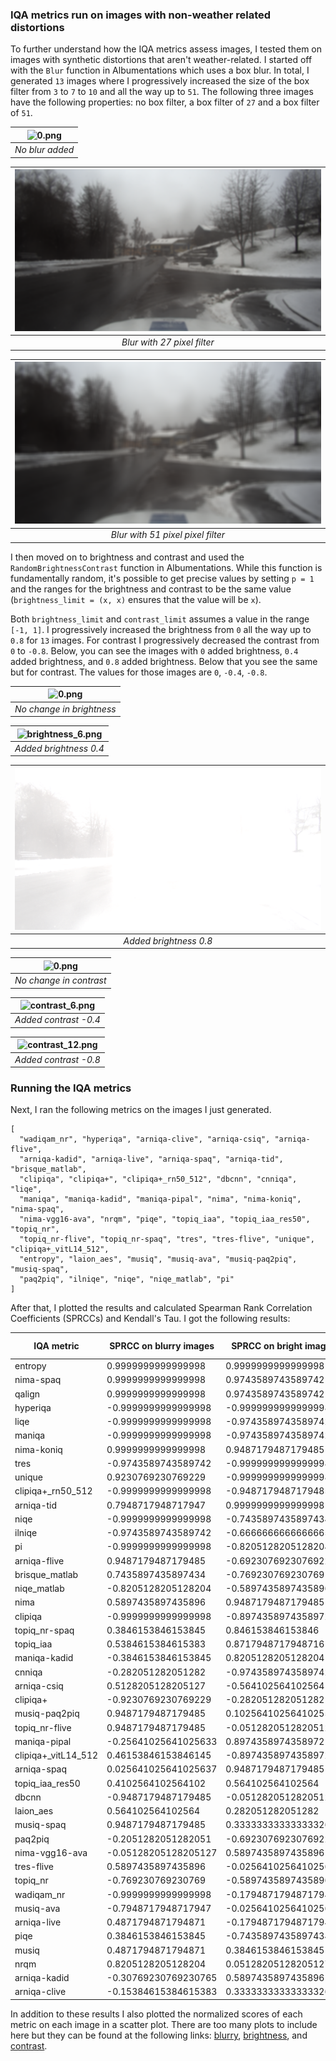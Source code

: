 ### IQA metrics run on images with non-weather related distortions

To further understand how the IQA metrics assess images, I tested them on images with synthetic distortions that aren't weather-related. I started off with the `Blur` function in Albumentations which uses a box blur. In total, I generated `13` images where I progressively increased the size of the box filter from `3` to `7` to `10` and all the way up to `51`. The following three images have the following properties: no box filter, a box filter of `27` and a box filter of `51`.

| ![0.png](0.png) |
| :-------------: |
| _No blur added_ |

|  ![blur_6.png](blur_6.png)  |
| :-------------------------: |
| _Blur with 27 pixel filter_ |

|    ![blur_12.png](blur_12.png)    |
| :-------------------------------: |
| _Blur with 51 pixel pixel filter_ |

I then moved on to brightness and contrast and used the `RandomBrightnessContrast` function in Albumentations. While this function is fundamentally random, it's possible to get
precise values by setting `p = 1` and the ranges for the brightness and contrast to
be the same value (`brightness_limit = (x, x)` ensures that the value will be `x`).

Both `brightness_limit` and `contrast_limit` assumes a value in the range `[-1, 1]`. I progressively increased the brightness from `0` all the way up to `0.8` for `13` images. For contrast I progressively decreased the contrast from `0` to `-0.8`. Below, you can see the images with `0` added brightness, `0.4` added brightness, and `0.8` added brightness. Below that you see the same but for contrast. The values for those images are `0`, `-0.4`, `-0.8`.

|      ![0.png](0.png)      |
| :-----------------------: |
| _No change in brightness_ |

| ![brightness_6.png](brightness_6.png) |
| :-----------------------------------: |
|        _Added brightness 0.4_         |

| ![brightness_12.png](brightness_12.png) |
| :-------------------------------------: |
|         _Added brightness 0.8_          |

|     ![0.png](0.png)     |
| :---------------------: |
| _No change in contrast_ |

| ![contrast_6.png](contrast_6.png) |
| :-------------------------------: |
|       _Added contrast -0.4_       |

| ![contrast_12.png](contrast_12.png) |
| :---------------------------------: |
|        _Added contrast -0.8_        |

### Running the IQA metrics

Next, I ran the following metrics on the images I just generated.

```
[
  "wadiqam_nr", "hyperiqa", "arniqa-clive", "arniqa-csiq", "arniqa-flive",
  "arniqa-kadid", "arniqa-live", "arniqa-spaq", "arniqa-tid", "brisque_matlab",
  "clipiqa", "clipiqa+", "clipiqa+_rn50_512", "dbcnn", "cnniqa", "liqe",
  "maniqa", "maniqa-kadid", "maniqa-pipal", "nima", "nima-koniq", "nima-spaq",
  "nima-vgg16-ava", "nrqm", "piqe", "topiq_iaa", "topiq_iaa_res50", "topiq_nr",
  "topiq_nr-flive", "topiq_nr-spaq", "tres", "tres-flive", "unique", "clipiqa+_vitL14_512",
  "entropy", "laion_aes", "musiq", "musiq-ava", "musiq-paq2piq", "musiq-spaq",
  "paq2piq", "ilniqe", "niqe", "niqe_matlab", "pi"
]
```

After that, I plotted the results and calculated Spearman Rank Correlation Coefficients (SPRCCs) and Kendall's Tau. I got the following results:

| IQA metric           | SPRCC on blurry images | SPRCC on bright images | SPRCC on images with decreasing contrast |
| -------------------- | ---------------------- | ---------------------- | ---------------------------------------- |
| entropy              | 0.9999999999999998     | 0.9999999999999998     | 0.9999999999999998                       |
| nima-spaq            | 0.9999999999999998     | 0.9743589743589742     | 0.9999999999999998                       |
| qalign               | 0.9999999999999998     | 0.9743589743589742     | 0.9999999999999998                       |
| hyperiqa             | -0.9999999999999998    | -0.9999999999999998    | -0.9743589743589742                      |
| liqe                 | -0.9999999999999998    | -0.9743589743589742    | -0.9999999999999998                      |
| maniqa               | -0.9999999999999998    | -0.9743589743589742    | -0.9999999999999998                      |
| nima-koniq           | 0.9999999999999998     | 0.9487179487179485     | 0.9999999999999998                       |
| tres                 | -0.9743589743589742    | -0.9999999999999998    | 0.9487179487179485                       |
| unique               | 0.9230769230769229     | -0.9999999999999998    | -0.9999999999999998                      |
| clipiqa+\_rn50_512   | -0.9999999999999998    | -0.9487179487179485    | -0.846153846153846                       |
| arniqa-tid           | 0.7948717948717947     | 0.9999999999999998     | 0.9999999999999998                       |
| niqe                 | -0.9999999999999998    | -0.7435897435897434    | -0.9999999999999998                      |
| ilniqe               | -0.9743589743589742    | -0.6666666666666665    | -0.9999999999999998                      |
| pi                   | -0.9999999999999998    | -0.8205128205128204    | -0.8205128205128204                      |
| arniqa-flive         | 0.9487179487179485     | -0.6923076923076922    | 0.9487179487179485                       |
| brisque_matlab       | 0.7435897435897434     | -0.769230769230769     | -0.8974358974358972                      |
| niqe_matlab          | -0.8205128205128204    | -0.5897435897435896    | -0.9743589743589742                      |
| nima                 | 0.5897435897435896     | 0.9487179487179485     | 0.846153846153846                        |
| clipiqa              | -0.9999999999999998    | -0.8974358974358972    | -0.4102564102564102                      |
| topiq_nr-spaq        | 0.3846153846153845     | 0.846153846153846      | 0.9999999999999998                       |
| topiq_iaa            | 0.5384615384615383     | 0.8717948717948716     | 0.769230769230769                        |
| maniqa-kadid         | -0.3846153846153845    | 0.8205128205128204     | 0.9487179487179485                       |
| cnniqa               | -0.282051282051282     | -0.9743589743589742    | 0.8717948717948716                       |
| arniqa-csiq          | 0.5128205128205127     | -0.564102564102564     | 0.9999999999999998                       |
| clipiqa+             | -0.9230769230769229    | -0.282051282051282     | 0.846153846153846                        |
| musiq-paq2piq        | 0.9487179487179485     | 0.10256410256410255    | 0.9999999999999998                       |
| topiq_nr-flive       | 0.9487179487179485     | -0.05128205128205127   | 0.9999999999999998                       |
| maniqa-pipal         | -0.25641025641025633   | 0.8974358974358972     | -0.846153846153846                       |
| clipiqa+\_vitL14_512 | 0.46153846153846145    | -0.8974358974358972    | -0.6153846153846153                      |
| arniqa-spaq          | 0.025641025641025637   | 0.9487179487179485     | 0.9999999999999998                       |
| topiq_iaa_res50      | 0.4102564102564102     | 0.564102564102564      | 0.9743589743589742                       |
| dbcnn                | -0.9487179487179485    | -0.05128205128205127   | 0.846153846153846                        |
| laion_aes            | 0.564102564102564      | 0.282051282051282      | 0.9999999999999998                       |
| musiq-spaq           | 0.9487179487179485     | 0.33333333333333326    | 0.4871794871794871                       |
| paq2piq              | -0.2051282051282051    | -0.6923076923076922    | -0.769230769230769                       |
| nima-vgg16-ava       | -0.05128205128205127   | 0.5897435897435896     | 0.9999999999999998                       |
| tres-flive           | 0.5897435897435896     | -0.025641025641025637  | 0.9999999999999998                       |
| topiq_nr             | -0.769230769230769     | -0.5897435897435896    | 0.15384615384615383                      |
| wadiqam_nr           | -0.9999999999999998    | -0.17948717948717946   | 0.30769230769230765                      |
| musiq-ava            | -0.7948717948717947    | -0.025641025641025637  | -0.6666666666666665                      |
| arniqa-live          | 0.4871794871794871     | -0.17948717948717946   | 0.8205128205128204                       |
| piqe                 | 0.3846153846153845     | -0.7435897435897434    | -0.23076923076923073                     |
| musiq                | 0.4871794871794871     | 0.3846153846153845     | 0.46153846153846145                      |
| nrqm                 | 0.8205128205128204     | 0.05128205128205127    | -0.30769230769230765                     |
| arniqa-kadid         | -0.30769230769230765   | 0.5897435897435896     | -0.12820512820512817                     |
| arniqa-clive         | -0.15384615384615383   | 0.33333333333333326    | 0.5128205128205127                       |

In addition to these results I also plotted the normalized scores of each metric on each image in a scatter plot. There are too many plots to include here but they can be found at the following links: [blurry](https://drive.google.com/drive/u/0/folders/11LyLlFhb_dWAWI907SJ6R9YrX7GDrIAk), [brightness](https://drive.google.com/drive/u/0/folders/12DozWcJH935UkhXZXjsT8S-wusitVAVe), and [contrast](https://drive.google.com/drive/u/0/folders/133Y_OxuWDbcrP7ObKeeOCOen8pD4Pft0).
